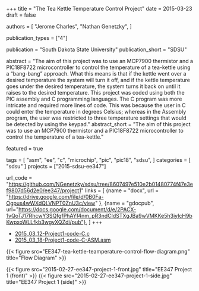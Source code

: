 +++
title = "The Tea Kettle Temperature Control Project"
date = 2015-03-23
draft = false

authors = [
  "Jerome Charles",
  "Nathan Genetzky",
]

publication_types = ["4"]

publication = "South Dakota State University"
publication_short = "SDSU"

abstract = "The aim of this project was to use an MCP7900 thermistor and a PIC18F8722 microcontroller to control the temperature of a tea-kettle using a “bang-bang” approach. What this means is that if the kettle went over a desired temperature the system will turn it off, and if the kettle temperature goes under the desired temperature, the system turns it back on until it raises to the desired temperature. This project was coded using both the PIC assembly and C programming languages. The C program was more intricate and required more lines of code. This was because the user in C could enter the temperature in degrees Celsius; whereas in the Assembly program, the user was restricted to three temperature settings that would be detected  by using the keypad."
abstract_short = "The aim of this project was to use an MCP7900 thermistor and a PIC18F8722 microcontroller to control the temperature of a tea-kettle."

featured = true

tags = [
    "asm",
    "ee",
    "c",
    "microchip",
    "pic",
    "pic18",
    "sdsu",
]
categories = [
  "sdsu"
]
projects = ["2015-sdsu-ee347"]

url_code = "https://github.com/NGenetzky/sdsu/tree/8607497e510e2b01480774f47e3ef9807d56d2e0/ee347/project1"
links = [
    {name = "docx", url = "https://drive.google.com/file/d/0B0Fa-Ogpus4wWXdQLVNPT0ZnU3c/view" },
    {name = "gdocpub", url="https://docs.google.com/document/d/e/2PACX-1vQoTJ17RhcwY3SQfgfPhAYf4nm_pR3ndCIdSTXgJBa9wVMKKe5h3iyIcH9bKwpxoWLLfkb3wgvXQZdi/pub"},
]
+++

- [2015_03_12-Project1-code-C.c](https://github.com/NGenetzky/sdsu/blob/8607497e510e2b01480774f47e3ef9807d56d2e0/ee347/project1/2015_03_12-Project1-code-C.c)
- [2015_03_18-Project1-code-C-ASM.asm](https://github.com/NGenetzky/sdsu/blob/8607497e510e2b01480774f47e3ef9807d56d2e0/ee347/project1/2015_03_18-Project1-code-C-ASM.asm)

{{< figure src="EE347-tea-kettle-teamperature-control-flow-diagram.png"
  title="Flow Diagram" >}}

{{< figure src="2015-02-27-ee347-project-1-front.jpg"
  title="EE347 Project 1 (front)" >}}
{{< figure src="2015-02-27-ee347-project-1-side.jpg"
  title="EE347 Project 1 (side)" >}}
